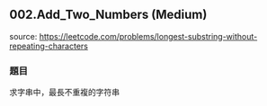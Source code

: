 ## 002.Add_Two_Numbers (Medium)

source: https://leetcode.com/problems/longest-substring-without-repeating-characters

### 題目

求字串中，最長不重複的字符串